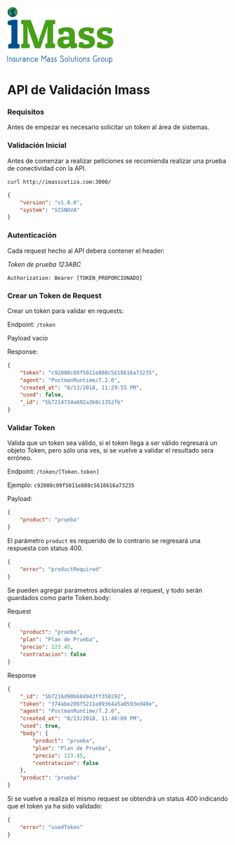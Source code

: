 ![Imass](logo.png)

# API de Validación Imass

### Requisitos

Antes de empezar es necesario solicitar un token al área de sistemas.

### Validación Inicial
Antes de comenzar a realizar peticiones se recomienda realizar una prueba de conectividad con la API.

```shell
curl http://imasscotiza.com:3000/
```

```json
{
    "version": "v1.0.0",
    "system": "SISNOVA"
}
```

### Autenticación
Cada request hecho al API debera contener el header:

*Token de prueba 123ABC*

```
Authorization: Bearer [TOKEN_PROPORCIONADO]
```

### Crear un Token de Request

Crear un token para validar en requests:

Endpoint: `/token`

Payload vacío

Response:
```json
{
    "token": "c92008c09f5011e888c5618616a73235",
    "agent": "PostmanRuntime/7.2.0",
    "created_at": "8/13/2018, 11:29:55 PM",
    "used": false,
    "_id": "5b7214734a602a3b8c1352fb"
}
```

### Validar Token
Valida que un token sea válido, si el token llega a ser válido regresará un objeto Token, pero sólo una ves, si se vuelve a validar el resultado sera erróneo.

Endpoint: `/token/[Token.token]`

Ejemplo: `c92008c09f5011e888c5618616a73235`

Payload:
```json
{
    "product": "prueba"
}
```

El parámetro `product` es requerido de lo contrario se regresará una respuesta con status 400.

```json
{
    "error": "productRequired"
}
```

Se pueden agregar parámetros adicionales al request, y todo serán guardados como parte Token.body:

Request
```json
{
	"product": "prueba",
	"plan": "Plan de Prueba",
	"precio": 123.45,
	"contratacion": false
}
```

Response
```json
{
    "_id": "5b7216d90b684943ff350292",
    "token": "374abe209f5211e89364a5a0593ed40e",
    "agent": "PostmanRuntime/7.2.0",
    "created_at": "8/13/2018, 11:40:09 PM",
    "used": true,
    "body": {
        "product": "prueba",
        "plan": "Plan de Prueba",
        "precio": 123.45,
        "contratacion": false
    },
    "product": "prueba"
}
```

Si se vuelve a realiza el mismo request se obtendrá un status 400 indicando que el token ya ha sido validado:

```json
{
    "error": "usedToken"
}
```